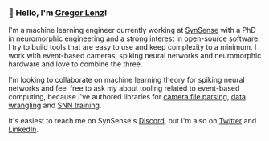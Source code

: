### 👋 Hello, I'm [Gregor Lenz](https://lenzgregor.com)!

I'm a machine learning engineer currently working at [SynSense](https://synsense.ai/) with a PhD in neuromorphic engineering and a strong interest in open-source software. I try to build tools that are easy to use and keep complexity to a minimum. I work with event-based cameras, spiking neural networks and neuromorphic hardware and love to combine the three. 

I'm looking to collaborate on machine learning theory for spiking neural networks and feel free to ask my about tooling related to event-based computing, because I've authored libraries for [camera file parsing](https://github.com/neuromorphic-paris/loris), [data wrangling](https://github.com/neuromorphs/tonic) and [SNN training](https://github.com/synsense/sinabs).

It's easiest to reach me on SynSense's [Discord](https://discord.gg/V6FHBZURkg), but I'm also on [Twitter](twitter.com/gregorlenz) and [LinkedIn](https://www.linkedin.com/in/gregorlenz/).
